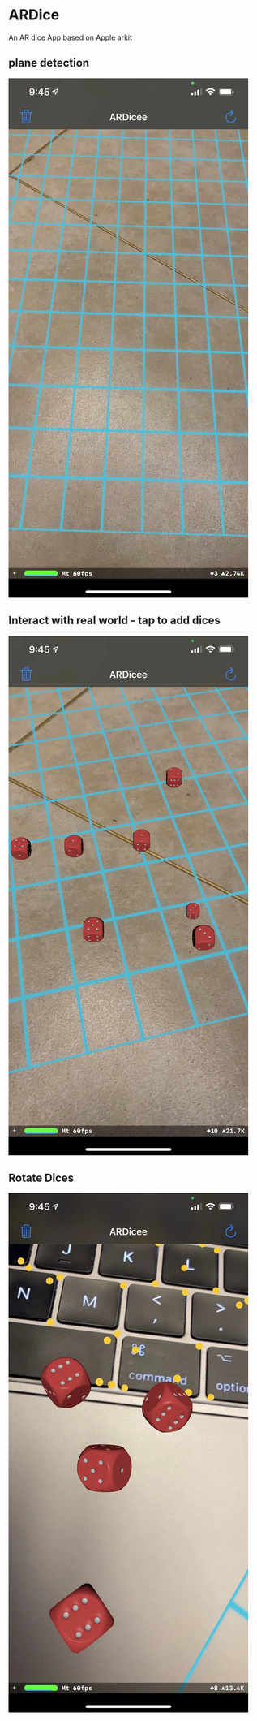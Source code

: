 # ARDice
An AR dice App based on Apple arkit

## plane detection
![alt text](https://github.com/BingXiong1995/ARDice/blob/main/Image/1.jpeg)

## Interact with real world - tap to add dices
![alt text](https://github.com/BingXiong1995/ARDice/blob/main/Image/2.jpeg)

## Rotate Dices
![alt text](https://github.com/BingXiong1995/ARDice/blob/main/Image/3.jpeg)
